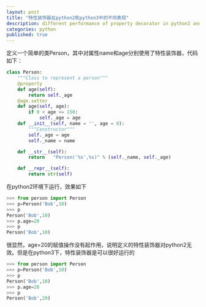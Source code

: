 ```yaml
---
layout: post
title: "特性装饰器在python2和python3中的不同表现"
description: different performance of property decorator in python2 and python3
categories: python
published: true
---
```



定义一个简单的类Person，其中对属性name和age分别使用了特性装饰器，代码如下：

~~~python
class Person:
    """Class to represent a person"""
    @property
    def age(self):
        return self._age
    @age.setter
    def age(self, age):
        if 0 < age <= 150:
            self._age = age
    def __init__(self, name = '', age = 0):
        """Constructor"""
        self._age = age
        self._name = name

    def __str__(self):
        return	 "Person('%s',%s)" % (self._name, self._age)

    def __repr__(self):
        return str(self)
~~~

在python2环境下运行，效果如下

~~~python
>>> from person import Person
>>> p=Person('Bob',10)
>>> p
Person('Bob',10)
>>> p.age=20
>>> p
Person('Bob',10)
~~~

很显然，age=20的赋值操作没有起作用，说明定义的特性装饰器对python2无效。但是在python3下，特性装饰器是可以很好运行的

~~~python
>>> from person import Person
>>> p=Person('Bob',10)
>>> p
Person('Bob',10)
>>> p.age=20
>>> p
Person('Bob',20)
~~~

